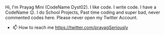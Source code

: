 Hi, I'm Prayag Mini (CodeName Dyst02). I like code. I write code. I have a CodeName 😉. I do School Projects, Past time coding and super bad, never commented codes here.  Please never open my Twitter Account. 
- 📫 How to reach me https://twitter.com/prayagSeriously

<!---
dystO2/dystO2 is a ✨ special ✨ repository because its `README.md` (this file) appears on your GitHub profile.
You can click the Preview link to take a look at your changes.
--->
